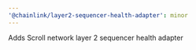 ```yaml
---
'@chainlink/layer2-sequencer-health-adapter': minor
---
```


Adds Scroll network layer 2 sequencer health adapter
